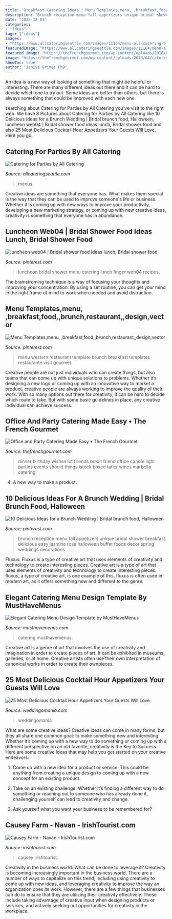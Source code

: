 ```yaml
---
title: "Breakfast Catering Ideas : Menu Templates,menu, ,breakfast,food,,brunch,restaurant,,design,vector"
description: "Brunch reception menu fall appetizers unique bridal shower breakfast delicious easy jasmine rose halloween buffet foods decor spring weddings decorations"
date: "2022-12-03"
categories:
- "ideas"
tags: ["ideas"]
images:
- "https://www.allcateringseattle.com/images/11164/menu-all-catering-9-6-page-008-202135.jpg"
featuredImage: "https://www.allcateringseattle.com/images/11164/menu-all-catering-9-6-page-008-202135.jpg"
featured_image: "https://thefrenchgourmet.com/wp-content/uploads/2018/04/catered-dinner-party.jpg"
image: "https://thefrenchgourmet.com/wp-content/uploads/2018/04/catered-dinner-party.jpg"
ShowToc: true
author: "Janiya Grimes PhD"
---
```



An idea is a new way of looking at something that might be helpful or interesting. There are many different ideas out there and it can be hard to decide which one to try out. Some ideas are better than others, but there is always something that could be improved with each new one.

	

		
searching about Catering for Parties by All Catering you've visit to the right web. We have 8 Pictures about Catering for Parties by All Catering like 10 Delicious Ideas for a Brunch Wedding | Bridal brunch food, Halloween, luncheon web04 | Bridal shower food ideas lunch, Bridal shower food and also 25 Most Delicious Cocktail Hour Appetizers Your Guests Will Love. Here you go:
		
    
## Catering For Parties By All Catering

<img loading=lazy src="https://www.allcateringseattle.com/images/11164/menu-all-catering-9-6-page-008-202135.jpg" onerror="this.onerror=null;this.src='https://tse2.mm.bing.net/th?id=OIP.uztg67sGJ0j670S5jMUr0gHaJl&amp;pid=15.1';" alt="Catering for Parties by All Catering">

_Source: allcateringseattle.com_

>menus. 

	

Creative ideas are something that everyone has. What makes them special is the way that they can be used to improve someone's life or business. Whether it is coming up with new ways to improve your productivity, developing a new marketing strategy, or coming up with new creative ideas, creativity is something that everyone has in abundance.

    
## Luncheon Web04 | Bridal Shower Food Ideas Lunch, Bridal Shower Food

<img loading=lazy src="https://i.pinimg.com/736x/8a/2a/65/8a2a654f6dfd4875ddce3943b3b1eb67.jpg" onerror="this.onerror=null;this.src='https://tse3.mm.bing.net/th?id=OIP.olgO5p7JUIi7QxpyWQ3vXwHaLH&amp;pid=15.1';" alt="luncheon web04 | Bridal shower food ideas lunch, Bridal shower food">

_Source: pinterest.com_

>luncheon bridal shower menu catering lunch finger web04 recipes. 

	

The brainstroming technique is a way of focusing your thoughts and improving your concentration. By using a set routine, you can get your mind in the right frame of mind to work when needed and avoid distraction.

    
## Menu Templates,menu, ,breakfast,food,,brunch,restaurant,,design,vector

<img loading=lazy src="https://i.pinimg.com/736x/40/25/89/4025890959e609758c6b1c4e32b47113.jpg" onerror="this.onerror=null;this.src='https://tse1.mm.bing.net/th?id=OIP.FS-AUAwlZeQOfV4pKxRpbgHaHa&amp;pid=15.1';" alt="Menu Templates,menu, ,breakfast,food,,brunch,restaurant,,design,vector">

_Source: pinterest.com_

>menu western restaurant template brunch breakfast templates restaurante visit gourmet. 

	

Creative people are not just individuals who can create things, but also teams that can come up with unique solutions to problems. Whether it’s designing a new logo or coming up with an innovative way to market a product, creative people are always working to improve the quality of their work. With so many options out there for creativity, it can be hard to decide which route to take. But with some basic guidelines in place, any creative individual can achieve success.

    
## Office And Party Catering Made Easy • The French Gourmet

<img loading=lazy src="https://thefrenchgourmet.com/wp-content/uploads/2018/04/catered-dinner-party.jpg" onerror="this.onerror=null;this.src='https://tse3.mm.bing.net/th?id=OIP.EjnFWSaBUL0PaKF7X9OzEQHaE7&amp;pid=15.1';" alt="Office and Party Catering Made Easy • The French Gourmet">

_Source: thefrenchgourmet.com_

>dinner birthday wishes lot friends brexit friend office candle light parties events should things istock boxed tatler wines marbella catering. 

	

4. A new way to make a product.

    
## 10 Delicious Ideas For A Brunch Wedding | Bridal Brunch Food, Halloween

<img loading=lazy src="https://i.pinimg.com/736x/6f/64/d6/6f64d64b44a04b0ea66bb5b748025fcb--brunch-wedding-showers-spring-brunch-wedding.jpg" onerror="this.onerror=null;this.src='https://tse2.mm.bing.net/th?id=OIP.GDSukNmiQq_y0ivdP0Rx0wHaLH&amp;pid=15.1';" alt="10 Delicious Ideas for a Brunch Wedding | Bridal brunch food, Halloween">

_Source: pinterest.com_

>brunch reception menu fall appetizers unique bridal shower breakfast delicious easy jasmine rose halloween buffet foods decor spring weddings decorations. 

	

Fluxus: Fluxus is a type of creative art that uses elements of creativity and technology to create interesting pieces.
Creative art is a type of art that uses elements of creativity and technology to create interesting pieces. fluxus, a type of creative art, is one example of this. fluxus is often used in modern art, as it offers something new and different to the genre.

    
## Elegant Catering Menu Design Template By MustHaveMenus

<img loading=lazy src="https://www.musthavemenus.com/x/design/thumbnail/39e15888-83f8-4bcb-b427-c7a2e8b99d3c?width=500&amp;update=1615818607909" onerror="this.onerror=null;this.src='https://tse3.mm.bing.net/th?id=OIP.AjBJKD3V8-Z1HZeZVp4u7wHaMD&amp;pid=15.1';" alt="Elegant Catering Menu Design Template by MustHaveMenus">

_Source: musthavemenus.com_

>catering musthavemenus. 

	

Creative art is a genre of art that involves the use of creativity and imagination in order to create pieces of art. It can be exhibited in museums, galleries, or at home. Creative artists often use their own interpretation of canonical works in order to create their ownpieces.

    
## 25 Most Delicious Cocktail Hour Appetizers Your Guests Will Love

<img loading=lazy src="https://i.weddingomania.com/25-most-delicious-cocktail-hour-appetizers-your-guests-will-love-6-500x753.jpg" onerror="this.onerror=null;this.src='https://tse2.mm.bing.net/th?id=OIP.S0r188ilNJs9kzgsiJ1WRgHaLJ&amp;pid=15.1';" alt="25 Most Delicious Cocktail Hour Appetizers Your Guests Will Love">

_Source: weddingomania.com_

>weddingomania. 

	

What are some creative ideas?
Creative ideas can come in many forms, but they all share one common goal: to make something new and interesting. Whether it’s coming up with a new way to do something or coming up with a different perspective on an old favorite, creativity is the Key to Success. Here are some creative ideas that may help you get started on your creative endeavors: 
1. Come up with a new idea for a product or service. This could be anything from creating a unique design to coming up with a new concept for an existing product.

2. Take on an existing challenge. Whether it’s finding a different way to do something or reaching out to someone who has already done it, challenging yourself can lead to creativity and change.

3. Ask yourself what you want your business to be remembered for?

    
## Causey Farm - Navan - IrishTourist.com

<img loading=lazy src="https://www.irishtourist.com/wp-content/uploads/2020/03/AlFrescoDining-scaled.jpg" onerror="this.onerror=null;this.src='https://tse4.mm.bing.net/th?id=OIP.8gzGnwQyUCyH_mg-RqBLqQHaFj&amp;pid=15.1';" alt="Causey Farm - Navan - IrishTourist.com">

_Source: irishtourist.com_

>causey irishtourist. 

	

Creativity in the business world: What can be done to leverage it?
Creativity is becoming increasingly important in the business world. There are a number of ways to capitalize on this trend, including using creativity to come up with new ideas, and leveraging creativity to improve the way an organization does its work. However, there are a few things that businesses can do to ensure that they are utilizing their creativity effectively. These include taking advantage of creative input when designing products or services, and actively seeking out opportunities for creativity in the workplace.

